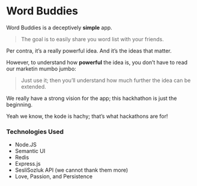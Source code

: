Word Buddies
============

Word Buddies is a deceptively **simple** app.

> The goal is to easily share you word list with your friends.

Per contra, it’s a really powerful idea. And it’s the ideas that matter.

However, to understand how **powerful** the idea is, you don’t have to read our marketin mumbo jumbo: 

> Just use it; then you’ll understand how much further the idea can be extended.

We really have a strong vision for the app; this hackhathon is just the beginning.

Yeah we know, the kode is hachy; that’s what hackathons are for!

### Technologies Used

* Node.JS
* Semantic UI
* Redis
* Express.js
* SesliSozluk API (we cannot thank them more)
* Love, Passion, and Persistence
